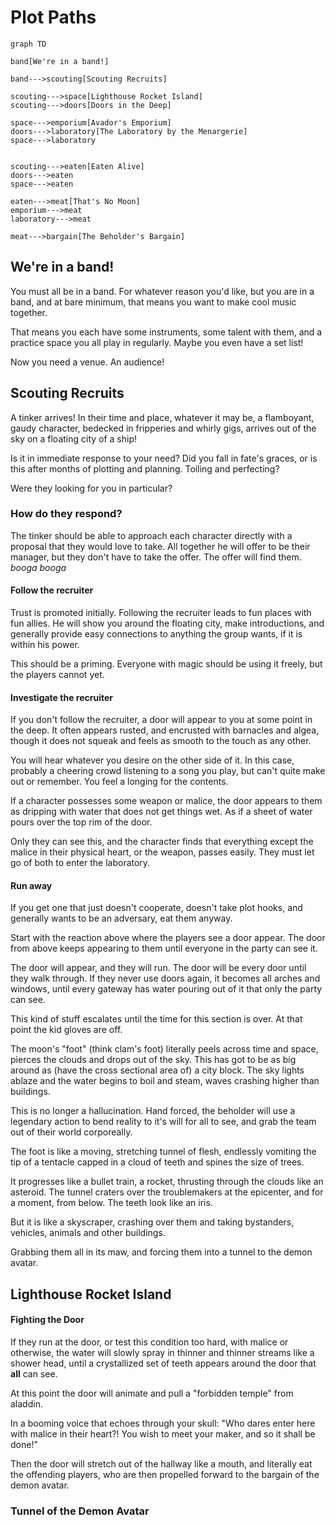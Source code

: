 # Plot Paths

```mermaid
graph TD

band[We're in a band!]

band--->scouting[Scouting Recruits]

scouting--->space[Lighthouse Rocket Island]
scouting--->doors[Doors in the Deep]

space--->emporium[Avador's Emporium]
doors--->laboratory[The Laboratory by the Menargerie]
space--->laboratory


scouting--->eaten[Eaten Alive]
doors--->eaten
space--->eaten

eaten--->meat[That's No Moon]
emporium--->meat
laboratory--->meat

meat--->bargain[The Beholder's Bargain]
```

## We're in a band!

You must all be in a band. For whatever reason you'd like, but you are in a band, and at bare minimum, that means you want to make cool music together.

That means you each have some instruments, some talent with them, and a practice space you all play in regularly. Maybe you even have a set list!

Now you need a venue. An audience!

## Scouting Recruits

A tinker arrives! In their time and place, whatever it may be, a flamboyant, gaudy character, bedecked in fripperies and whirly gigs, arrives out of the sky on a floating city of a ship!

Is it in immediate response to your need? Did you fall in fate's graces, or is this after months of plotting and planning. Toiling and perfecting?

Were they looking for you in particular?

### How do they respond?

The tinker should be able to approach each character directly with a proposal that they would love to take. All together he will offer to be their manager, but they don't have to take the offer. The offer will find them. *booga booga*

#### Follow the recruiter

Trust is promoted initially. Following the recruiter leads to fun places with fun allies. He will show you around the floating city, make introductions, and generally provide easy connections to anything the group wants, if it is within his power.

This should be a priming. Everyone with magic should be using it freely, but the players cannot yet.

#### Investigate the recruiter

If you don't follow the recruiter, a door will appear to you at some point in the deep. It often appears rusted, and encrusted with barnacles and algea, though it does not squeak and feels as smooth to the touch as any other.

You will hear whatever you desire on the other side of it. In this case, probably a cheering crowd listening to a song you play, but can't quite make out or remember. You feel a longing for the contents.

If a character possesses some weapon or malice, the door appears to them as dripping with water that does not get things wet. As if a sheet of water pours over the top rim of the door.

Only they can see this, and the character finds that everything except the malice in their physical heart, or the weapon, passes easily. They must let go of both to enter the laboratory.

#### Run away

If you get one that just doesn't cooperate, doesn't take plot hooks, and generally wants to be an adversary, eat them anyway.

Start with the reaction above where the players see a door appear. The door from above keeps appearing to them until everyone in the party can see it.

The door will appear, and they will run. The door will be every door until they walk through. If they never use doors again, it becomes all arches and windows, until every gateway has water pouring out of it that only the party can see.

This kind of stuff escalates until the time for this section is over. At that point the kid gloves are off.

The moon's "foot" (think clam's foot) literally peels across time and space, pierces the clouds and drops out of the sky. This has got to be as big around as (have the cross sectional area of) a city block. The sky lights ablaze and the water begins to boil and steam, waves crashing higher than buildings.

This is no longer a hallucination. Hand forced, the beholder will use a legendary action to bend reality to it's will for all to see, and grab the team out of their world corporeally.

The foot is like a moving, stretching tunnel of flesh, endlessly vomiting the tip of a tentacle capped in a cloud of teeth and spines the size of trees.

It progresses like a bullet train, a rocket, thrusting through the clouds like an asteroid. The tunnel craters over the troublemakers at the epicenter, and for a moment, from below. The teeth look like an iris.

But it is like a skyscraper, crashing over them and taking bystanders, vehicles, animals and other buildings.

Grabbing them all in its maw, and forcing them into a tunnel to the demon avatar.

## Lighthouse Rocket Island

#### Fighting the Door

If they run at the door, or test this condition too hard, with malice or otherwise, the water will slowly spray in thinner and thinner streams like a shower head, until a crystallized set of teeth appears around the door that **all** can see.

At this point the door will animate and pull a "forbidden temple" from aladdin.

In a booming voice that echoes through your skull: "Who dares enter here with malice in their heart?! You wish to meet your maker, and so it shall be done!"

Then the door will stretch out of the hallway like a mouth, and literally eat the offending players, who are then propelled forward to the bargain of the demon avatar.

### Tunnel of the Demon Avatar


